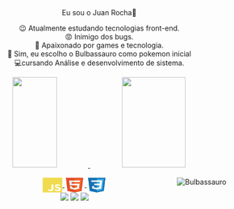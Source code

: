 <div align="center">
 <Hello Word/> Eu sou o Juan Rocha🖖

 😉 Atualmente estudando tecnologias front-end. <br>
 😡 Inimigo dos bugs. <br>
 👾 Apaixonado por games e tecnologia. <br>
 🤡 Sim, eu escolho o Bulbassauro como pokemon inicial <br>
 💻cursando Análise e desenvolvimento de sistema.
</div> 
<div align="center">
  <a href="https://github.com/rafaballerini">
  <img width="42%" height="180em" src="https://github-readme-stats.vercel.app/api?username=Baldinoo&show_icons=true&theme=chartreuse-dark&include_all_commits=true&count_private=true"/>
  <img height="180em" width="50%" src="https://github-readme-stats.vercel.app/api/top-langs/?username=Baldinoo&layout=compact&langs_count=7&theme=chartreuse-dark"/>
</div>
  <div style="display: inline_block" align="center"><br>
  <img align="center" alt="Rafa-Js" height="30" width="40" src="https://raw.githubusercontent.com/devicons/devicon/master/icons/javascript/javascript-plain.svg">
  <img align="center" alt="Rafa-HTML" height="30" width="40" src="https://raw.githubusercontent.com/devicons/devicon/master/icons/html5/html5-original.svg">
  <img align="center" alt="Rafa-CSS" height="30" width="40" src="https://raw.githubusercontent.com/devicons/devicon/master/icons/css3/css3-original.svg">
    <img  align="right" alt="Bulbassauro" height="150" style="border-radius:50x;"
         src="https://archives.bulbagarden.net/media/upload/2/21/001Bulbasaur.png"
  </div>

  <div align="center">
  <a href="https://www.instagram.com/imbaldino/" target="_blank"><img src="https://img.shields.io/badge/-Instagram-%23E4405F?style=for-the-badge&logo=instagram&logoColor=white" target="_blank"></a>
  <a href = "mailto:juanleandrorocha@gmail.com"><img src="https://img.shields.io/badge/-Gmail-%23333?style=for-the-badge&logo=gmail&logoColor=white" target="_blank"></a>
  <a href="https://www.linkedin.com/in/juan-rocha-290698131/" target="_blank"><img src="https://img.shields.io/badge/-LinkedIn-%230077B5?style=for-the-badge&logo=linkedin&logoColor=white" target="_blank"></a> 
  </div>
  
